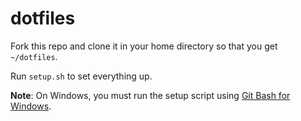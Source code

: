 # dotfiles

Fork this repo and clone it in your home directory so that you get `~/dotfiles`.

Run `setup.sh` to set everything up.

**Note**: On Windows, you must run the setup script using [Git Bash for Windows](https://git-for-windows.github.io).

